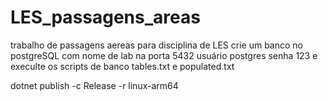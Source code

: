 # LES_passagens_areas
trabalho de passagens aereas para disciplina de LES
crie um banco no postgreSQL com nome de lab na porta 5432 usuário postgres senha 123
e execulte os scripts de banco tables.txt e populated.txt 

dotnet publish -c Release -r linux-arm64